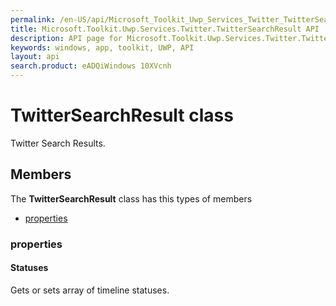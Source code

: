 ```yaml
---
permalink: /en-US/api/Microsoft_Toolkit_Uwp_Services_Twitter_TwitterSearchResult.htm
title: Microsoft.Toolkit.Uwp.Services.Twitter.TwitterSearchResult API 
description: API page for Microsoft.Toolkit.Uwp.Services.Twitter.TwitterSearchResult
keywords: windows, app, toolkit, UWP, API
layout: api
search.product: eADQiWindows 10XVcnh
---
```



# TwitterSearchResult class

Twitter Search Results.

## Members

The **TwitterSearchResult** class has this types of members

* [properties](#properties)

### properties

#### Statuses

Gets or sets array of timeline statuses.


